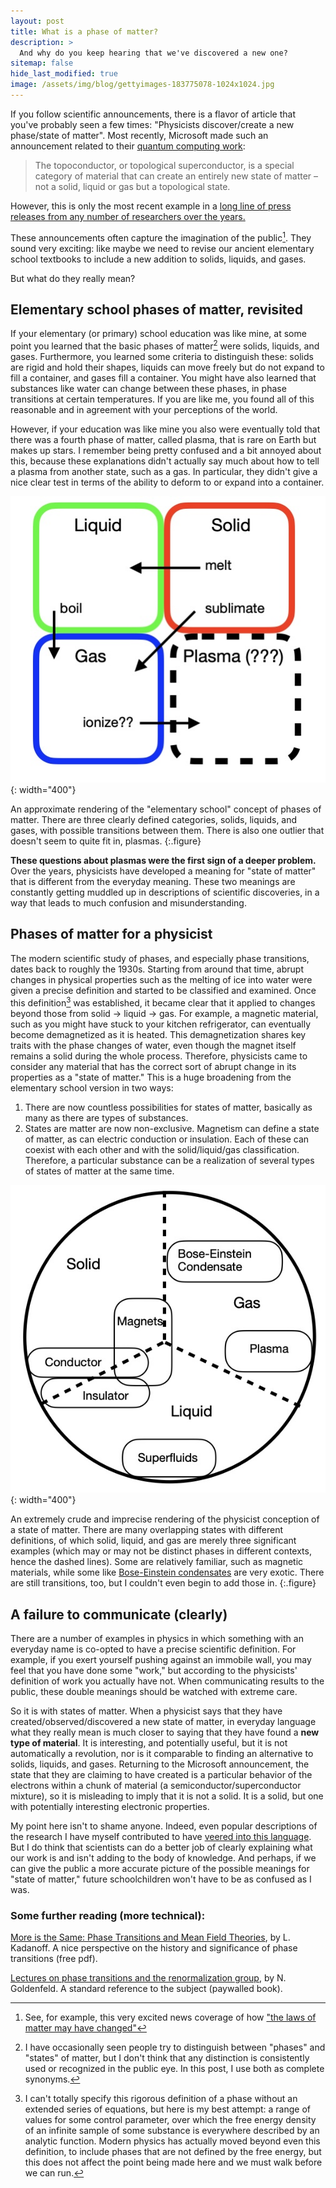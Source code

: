 ```yaml
---
layout: post
title: What is a phase of matter?
description: >
  And why do you keep hearing that we've discovered a new one?
sitemap: false
hide_last_modified: true
image: /assets/img/blog/gettyimages-183775078-1024x1024.jpg
---
```


If you follow scientific announcements, there is a flavor of article that you've probably seen a few times: "Physicists discover/create a new phase/state of matter". Most recently, Microsoft made such an announcement related to their [quantum computing work](https://news.microsoft.com/source/features/ai/microsofts-majorana-1-chip-carves-new-path-for-quantum-computing/?ocid=FY25_soc_omc_br_x_QuantumMajorana):

> The topoconductor, or topological superconductor, is a special category of material that can create an entirely new state of matter – not a solid, liquid or gas but a topological state.

However, this is only the most recent example in a [long line of press releases from any number of researchers over the years.](https://www.sciencealert.com/search?q=state+of+matter)

These announcements often capture the imagination of the public[^1]. They sound very exciting: like maybe we need to revise our ancient elementary school textbooks to include a new addition to solids, liquids, and gases.

But what do they really mean?

## Elementary school phases of matter, revisited

If your elementary (or primary) school education was like mine, at some point you learned that the basic phases of matter[^2] were solids, liquids, and gases. Furthermore, you learned some criteria to distinguish these: solids are rigid and hold their shapes, liquids can move freely but do not expand to fill a container, and gases fill a container. You might have also learned that substances like water can change between these phases, in phase transitions at certain temperatures. If you are like me, you found all of this reasonable and in agreement with your perceptions of the world.

However, if your education was like mine you also were eventually told that there was a fourth phase of matter, called plasma, that is rare on Earth but makes up stars. I remember being pretty confused and a bit annoyed about this, because these explanations didn't actually say much about how to tell a plasma from another state, such as a gas. In particular, they didn't give a nice clear test in terms of the ability to deform to or expand into a container.

![Full-width image](/assets/img/blog/phases1.jpeg){: width="400"}

An approximate rendering of the "elementary school" concept of phases of matter. There are three clearly defined categories, solids, liquids, and gases, with possible transitions between them. There is also one outlier that doesn't seem to quite fit in, plasmas.
{:.figure}

**These questions about plasmas were the first sign of a deeper problem.** Over the years, physicists have developed a meaning for "state of matter" that is different from the everyday meaning. These two meanings are constantly getting muddled up in descriptions of scientific discoveries, in a way that leads to much confusion and misunderstanding.

## Phases of matter for a physicist

The modern scientific study of phases, and especially phase transitions, dates back to roughly the 1930s. Starting from around that time, abrupt changes in physical properties such as the melting of ice into water were given a precise definition and started to be classified and examined. Once this definition[^3] was established, it became clear that it applied to changes beyond those from solid -> liquid -> gas. For example, a magnetic material, such as you might have stuck to your kitchen refrigerator, can eventually become demagnetized as it is heated. This demagnetization shares key traits with the phase changes of water, even though the magnet itself remains a solid during the whole process. Therefore, physicists came to consider any material that has the correct sort of abrupt change in its properties as a "state of matter." This is a huge broadening from the elementary school version in two ways:

1. There are now countless possibilities for states of matter, basically as many as there are types of substances.
2. States are matter are now non-exclusive. Magnetism can define a state of matter, as can electric conduction or insulation. Each of these can coexist with each other and with the solid/liquid/gas classification. Therefore, a particular substance can be a realization of several types of states of matter at the same time.

![Full-width image](/assets/img/blog/phases2.jpeg){: width="400"}


An extremely crude and imprecise rendering of the physicist conception of a state of matter. There are many overlapping states with different definitions, of which solid, liquid, and gas are merely three significant examples (which may or may not be distinct phases in different contexts, hence the dashed lines). Some are relatively familiar, such as magnetic materials, while some like [Bose-Einstein condensates](https://en.wikipedia.org/wiki/Bose%E2%80%93Einstein_condensate) are very exotic. There are still transitions, too, but I couldn't even begin to add those in.
{:.figure}

## A failure to communicate (clearly)

There are a number of examples in physics in which something with an everyday name is co-opted to have a precise scientific definition. For example, if you exert yourself pushing against an immobile wall, you may feel that you have done some "work," but according to the physicists' definition of work you actually have not. When communicating results to the public, these double meanings should be watched with extreme care.

So it is with states of matter. When a physicist says that they have created/observed/discovered a new state of matter, in everyday language what they really mean is much closer to saying that they have found a **new type of material**. It is interesting, and potentially useful, but it is not automatically a revolution, nor is it comparable to finding an alternative to solids, liquids, and gases. Returning to the Microsoft announcement, the state that they are claiming to have created is a particular behavior of the electrons within a chunk of material (a semiconductor/superconductor mixture), so it is misleading to imply that it is not a solid. It is a solid, but one with potentially interesting electronic properties.

My point here isn't to shame anyone. Indeed, even popular descriptions of the research I have myself contributed to have [veered into this language](https://phys.org/news/2021-06-prethermal-discrete-crystal.html). But I do think that scientists can do a better job of clearly explaining what our work is and isn't adding to the body of knowledge. And perhaps, if we can give the public a more accurate picture of the possible meanings for "state of matter," future schoolchildren won't have to be as confused as I was.

[^1]: See, for example, this very excited news coverage of how ["the laws of matter may have changed"](https://www.youtube.com/watch?v=KN3PL7LsuRY)

[^2]: I have occasionally seen people try to distinguish between "phases" and "states" of matter, but I don't think that any distinction is consistently used or recognized in the public eye. In this post, I use both as complete synonyms.

[^3]: I can't totally specify this rigorous definition of a phase without an extended series of equations, but here is my best attempt: a range of values for some control parameter, over which the free energy density of an infinite sample of some substance is everywhere described by an analytic function. Modern physics has actually moved beyond even this definition, to include phases that are not defined by the free energy, but this does not affect the point being made here and we must walk before we can run.

### Some further reading (more technical):

[More is the Same: Phase Transitions and Mean Field Theories](https://arxiv.org/pdf/0906.0653), by L. Kadanoff. A nice perspective on the history and significance of phase transitions (free pdf).


[Lectures on phase transitions and the renormalization group](https://www.taylorfrancis.com/books/mono/10.1201/9780429493492/lectures-phase-transitions-renormalization-group-nigel-goldenfeld), by N. Goldenfeld. A standard reference to the subject (paywalled book).